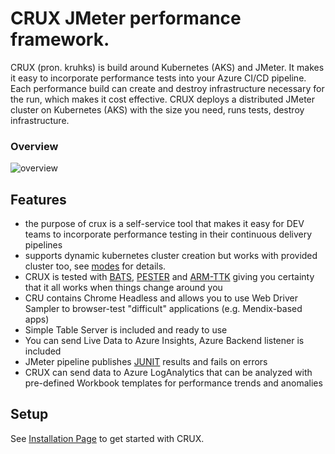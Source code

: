 
# CRUX JMeter performance framework.

CRUX (pron. kruhks) is build around Kubernetes (AKS) and JMeter. It makes it easy to incorporate performance tests into your Azure CI/CD pipeline. Each performance build can create and destroy infrastructure necessary for the run, which makes it cost effective. 
CRUX deploys a distributed JMeter cluster on Kubernetes (AKS) with the size you need, runs tests, destroy infrastructure.

### Overview

![overview](https://github.com/ObjectivityLtd/jmeter_azure_k8_boilerplate/blob/master/img/overview.png)


## Features

* the purpose of crux is a self-service tool that makes it easy for DEV teams to incorporate performance testing in their continuous delivery pipelines 
* supports dynamic kubernetes cluster creation but works with provided cluster too, see [modes](https://github.com/ObjectivityLtd/crux/wiki/Modes) for details.
* CRUX is tested with [BATS](https://github.com/bats-core/bats-core/), [PESTER](https://pester.dev/) and [ARM-TTK](https://github.com/Azure/arm-ttk) giving you certainty that it all works when things change around you
* CRU contains Chrome Headless and allows you to use Web Driver Sampler to browser-test "difficult" applications (e.g. Mendix-based apps)
* Simple Table Server is included and ready to use
* You can send Live Data to Azure Insights, Azure Backend listener is included
* JMeter pipeline publishes [JUNIT](https://github.com/ObjectivityLtd/crux/wiki/JMETER-tests-as-JUNIT) results and fails on errors
* CRUX can send data to Azure LogAnalytics that can be analyzed with pre-defined Workbook templates for performance trends and anomalies  


## Setup

See [Installation Page](https://github.com/ObjectivityLtd/crux/wiki/Installation) to get started with CRUX.



